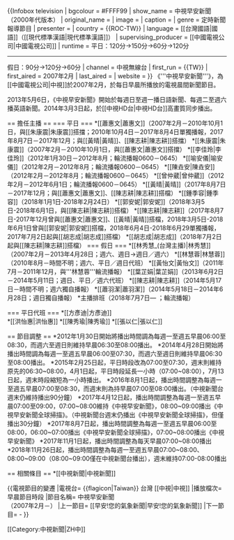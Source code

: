 {{Infobox television
| bgcolour             = #FFFF99
| show_name            = 中視早安新聞（2000年代版本）
| original_name        = 
| image                = 
| caption              = 
| genre                = 定時新聞報導節目
| presenter            = 
| country              = {{ROC-TW}}
| language             = [[台灣國語|國語]]（[[現代標準漢語|現代標準漢語]]）
| supervising_producer = [[中國電視公司|中國電視公司]]
| runtime              = 平日：120分→150分→60分→120分<hr>假日：90分→120分→60分
| channel              = 中視無線台
| first_run            = {{TW}}
| first_aired          = 2007年2月
| last_aired           = 
| website              = 
}}
《'''中視早安新聞'''》，為[[中國電視公司|中視]]於2007年2月，於每日早晨所播放的電視晨間新聞節目。

2013年5月6日，《中視早安新聞》開始於每週日至週一播日語新聞、每週二至週六播英語新聞。2014年3月3日起，於[[中視HD台|中視HD台]]高畫質同步播出。

== 擔任主播 ==
=== 平日 ===
*[[蕭惠文|蕭惠文]]（2007年2月－2010年10月1日，與[[朱康震|朱康震]]搭擋；2010年10月4日－2017年8月4日單獨播報，2017年8月7日－2017年12月；與[[黃晴|黃晴]]、[[陳志耕|陳志耕]]搭擋）
*[[朱康震|朱康震]]（2007年2月－2010年10月1日，與[[蕭惠文|蕭惠文]]搭擋）
*[[李佳玲|李佳玲]]（2012年1月30日－2012年8月；輪流播報0600－0645）
*[[喻安儀|喻安儀]]（2012年2月－2012年8月；輪流播報0600－0645）
*[[陳垚安|陳垚安]]（2012年2月－2012年8月；輪流播報0600－0645）
*[[曾仲葳|曾仲葳]]（2012年2月－2012年6月1日；輪流播報0600－0645）
*[[黃晴|黃晴]]（2017年8月7日－2017年12月；與[[蕭惠文|蕭惠文]]、[[陳志耕|陳志耕]]搭檔）
*[[鍾季容|鍾季容]]（2018年1月1日-2018年2月24日）
*[[郭安妮|郭安妮]]（2018年3月5日-2018年6月1日，與[[陳志耕|陳志耕]]搭檔）
*[[陳志耕|陳志耕]]（2017年8月7日-2017年12月曾與[[蕭惠文|蕭惠文]]、[[黃晴|黃晴]]搭檔，2018年3月5日-2018年6月1日曾與[[郭安妮|郭安妮]]搭檔，2018年6月4日-2018年6月29單獨播報，2017年7月2日起與[[胡志成|胡志成]]搭檔）
*[[胡志成|胡志成]]（2018年7月2日起與[[陳志耕|陳志耕]]搭檔）
=== 假日 ===
*[[林秀慧_(台灣主播)|林秀慧]]（2007年2月－2013年4月28日；週六、週日→週日／週六）
*[[林慧蓉|林慧蓉]]（2010年8月－時間不明；週六、平日／週日代班）
*[[黃怡文|黃怡文]]（2011年7月－2011年12月，與'''林慧蓉'''輪流播報）
*[[葉芷娟|葉芷娟]]（2013年6月2日－2014年5月11日；週日、平日／週六代班）
*[[陳志耕|陳志耕]]（2014年5月17日－時間不明；週六獨自播報）
*[[蕭羽潔|蕭羽潔]]（2014年5月18日－2014年6月28日；週日獨自播報）
*主播排班（2018年7月7日— ；輪流播報）

=== 平日代班 ===
*[[方彥迪|方彥迪]]      
*[[洪怡惠|洪怡惠]]
*[[陳秀瑜|陳秀瑜]]
*[[張以仁|張以仁]]

== 節目調整 ==
*2012年1月30日開始將播出時間調為每週一至週五早晨06:00至08:30，而週六至週日則維持早晨06:30至08:00播出。
*2014年4月28日開始將播出時間調為每週一至週五早晨06:00至07:30，而週六至週日則維持早晨06:30至08:00播出。
*2015年2月25日起，平日時段改為07:00至07:30，週末則維持原先的06:30~08:00，4月1日起，平日時段延長一小時（07:00~08:00），7月13日起，週末時段縮短為一小時播出。
*2016年8月1日起，播出時間調整為每週一至週五早晨07:00至08:30，而週末則為持早晨07:00至08:00播出。（中視新聞台週末仍維持播出90分鐘）
*2017年4月12日起，播出時間調整為每週一至週五早晨07:00至09:00，07:00~08:00維持《中視早安新聞》，08:00~09:00播出《中視早安新聞全球掃描》。（中視新聞台週末仍播出《中視早安新聞全球掃描》，但僅播出30分鐘）
*2017年8月7日起，播出時間調整為每週一至週五早晨06:00至08:00，06:00~07:00播出《中視早安新聞全球掃描》，07:00~08:00播出《中視早安新聞》
*2017年11月1日起，播出時間調整為每天早晨07:00~08:00播出
*2018年11月26日起，播出時間調整為每週一至週五早晨07:00~08:00、08:00~09:00（08:00~09:00僅在中視新聞台播出），週末維持07:00-08:00播出

== 相關條目 ==
*[[中視新聞|中視新聞]]

{{電視節目的變遷
|電視台= {{flagicon|Taiwan}} 台灣 [[中視|中視]] 
|播放檔次= 早晨節目時段
|節目名稱= 中視早安新聞<br />（2007年2月－）
|上一節目= [[早安!您的氣象新聞|早安!您的氣象新聞]]
|下一節目= -
}}

[[Category:中視新聞|ZH中]]